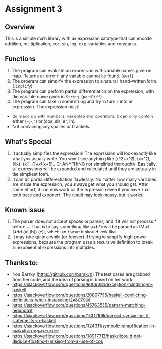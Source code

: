 # Assignment 3 #

## Overview ##
This is a simple math library with an expression datatype that can encode addition, multiplication, cos, sin, log, exp, variables and constants.

## Functions ##
1. The program can evaluate an expression with variable names given in map. Returns an error if any variable cannot be found. (`eval`)
2. The program can simplify the expression to a natural, hand-written form. (`simplify`)
3. The program can perform partial differentiation on the expression, with the variable name given in `String`. (`partDiff`)
4. The program can take in some string and try to turn it into an expression. The expression must:
-   Be made up with numbers, variables and operators. It can only contain either (+,-,^) or (cos, sin, e^, ln).
-   Not containing any spaces or brackets.

## What's Special ##
1. It actually simplifies the expression! The expression will look exactly like what you usually write. You won't see anything like (x^2+x^2), (x*x^2), (0*x), (x*1), (1+x)*(x+5).. Or ANYTHING not simplified thoroughly! Basically, all expressions will be expanded and calculated until they are actually in the simpliest form.
2. It can do partial differentiation flawlessly. No matter how many variables are inside the expression, you always get what you should get. After some effort, it can now work on the expression even if you have x on both base and exponent. The result may look messy, but it works!

## Known Issue ##
1. The parser does not accept spaces or parens, and if it will not process * before +. That is to say, something like a+b*c will be parsed as (Mult (Add (a) (b)) (c)), which isn't what it should look like.
2. It may take quite a while (or forever) if trying to simplify high-power expressions, because the program uses a recursive definition to break all exponential expressions into multiples.


## Thanks to: ##
- Noa Barsky (https://github.com/barskyn) The test cases are grabbed from her code, and the idea of parsing is based on her work.
- https://stackoverflow.com/questions/6009384/exception-handling-in-haskell
- https://stackoverflow.com/questions/20807795/haskell-conflicting-definitions-when-instancing/20807908
- https://stackoverflow.com/questions/45763535/pattern-matching-redundant
- https://stackoverflow.com/questions/15317895/correct-syntax-for-if-statements-in-haskell
- https://stackoverflow.com/questions/324311/symbolic-simplification-in-haskell-using-recursion
- https://stackoverflow.com/questions/38917713/haskellcould-not-deduce-floating-t-arising-from-a-use-of-cos

